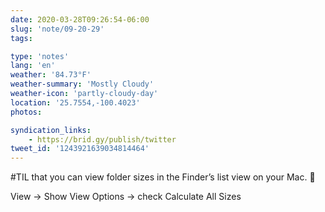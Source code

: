 ```yaml
---
date: 2020-03-28T09:26:54-06:00
slug: 'note/09-20-29'
tags:

type: 'notes'
lang: 'en'
weather: '84.73°F'
weather-summary: 'Mostly Cloudy'
weather-icon: 'partly-cloudy-day'
location: '25.7554,-100.4023'
photos:

syndication_links:
    - https://brid.gy/publish/twitter
tweet_id: '1243921639034814464'
---
```

#TIL that you can view folder sizes in the Finder’s list view on your Mac. 🤯

View -> Show View Options -> check Calculate All Sizes